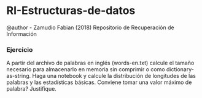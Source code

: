 # RI-Estructuras-de-datos
@author - Zamudio Fabian (2018)
Repositorio de Recuperación de Información

### Ejercicio
A partir del archivo de palabras en inglés (words-en.txt) calcule el tamaño necesario para almacenarlo en memoria sin comprimir o como dictionary-as-string. Haga una notebook y calcule la distribución de longitudes de las palabras y las estadísticas básicas.
Conviene tomar una valor máximo de palabra? Justifique.
